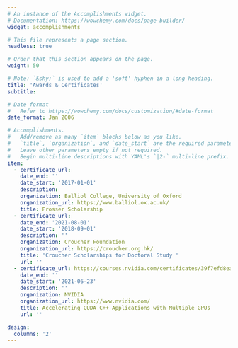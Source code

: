 ```yaml
---
# An instance of the Accomplishments widget.
# Documentation: https://wowchemy.com/docs/page-builder/
widget: accomplishments

# This file represents a page section.
headless: true

# Order that this section appears on the page.
weight: 50

# Note: `&shy;` is used to add a 'soft' hyphen in a long heading.
title: 'Awards & Certificates'
subtitle:

# Date format
#   Refer to https://wowchemy.com/docs/customization/#date-format
date_format: Jan 2006

# Accomplishments.
#   Add/remove as many `item` blocks below as you like.
#   `title`, `organization`, and `date_start` are the required parameters.
#   Leave other parameters empty if not required.
#   Begin multi-line descriptions with YAML's `|2-` multi-line prefix.
item:
  - certificate_url:
    date_end: ''
    date_start: '2017-01-01'
    description: 
    organization: Balliol College, University of Oxford
    organization_url: https://www.balliol.ox.ac.uk/
    title: Prosser Scholarship
  - certificate_url:
    date_end: '2021-08-01'
    date_start: '2018-09-01'
    description: ''
    organization: Croucher Foundation
    organization_url: https://croucher.org.hk/
    title: 'Croucher Scholarships for Doctoral Study '
    url: ''
  - certificate_url: https://courses.nvidia.com/certificates/39f7efd8ea9b4a3085f8016abc619662
    date_end: ''
    date_start: '2021-06-23'
    description: ''
    organization: NVIDIA
    organization_url: https://www.nvidia.com/
    title: Accelerating CUDA C++ Applications with Multiple GPUs
    url: ''

design:
  columns: '2'
---
```

